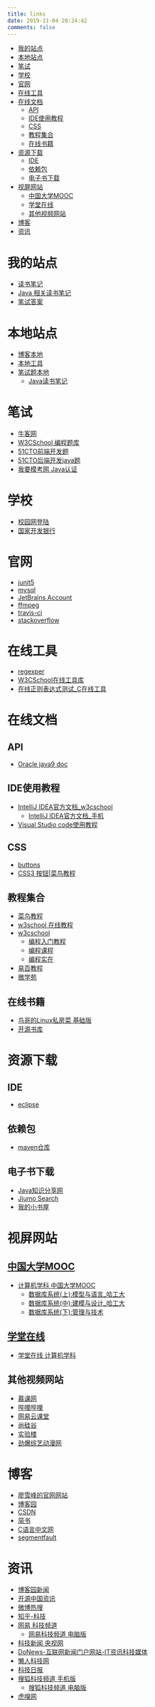 ```yaml
---
title: links
date: 2019-11-04 20:24:42
comments: false
---
```

<p id='my_show'></p>
<div id='my_toc'>

- [我的站点](/blog/links/#我的站点)
- [本地站点](/blog/links/#本地站点)
- [笔试](/blog/links/#笔试)
- [学校](/blog/links/#学校)
- [官网](/blog/links/#官网)
- [在线工具](/blog/links/#在线工具)
- [在线文档](/blog/links/#在线文档)
    - [API](/blog/links/#API)
    - [IDE使用教程](/blog/links/#IDE使用教程)
    - [CSS](/blog/links/#CSS)
    - [教程集合](/blog/links/#教程集合)
    - [在线书籍](/blog/links/#在线书籍)
- [资源下载](/blog/links/#资源下载)
    - [IDE](/blog/links/#IDE)
    - [依赖包](/blog/links/#依赖包)
    - [电子书下载](/blog/links/#电子书下载)
- [视屏网站](/blog/links/#视屏网站)
    - [中国大学MOOC](/blog/links/#中国大学MOOC)
    - [学堂在线](/blog/links/#学堂在线)
    - [其他视频网站](/blog/links/#其他视频网站)
- [博客](/blog/links/#博客)
- [资讯](/blog/links/#资讯)

</div>
<script>
if (navigator.platform.search('arm')==-1){document.getElementById('my_toc').style.display = 'none';}
document.getElementById('my_show').innerText="navigator.platform:"+navigator.platform+";"+"is arm: "+navigator.platform.search('arm');
</script>

# 我的站点 #
- [读书笔记](https://lanlan2017.github.io/ReadingNotes/)
- [Java 相关读书笔记](https://lanlan2017.github.io/JavaReadingNotes/)
- [笔试答案](https://lanlan2017.github.io/exam/)

<div id="localhost">

# 本地站点 #
- [博客本地](http://127.0.0.1:4007/)
- [本地工具](http://127.0.0.1:4007/blog/tools/)
- [笔试题本地](http://localhost:4008/exam/)
    - [Java读书笔记](http://localhost:4010/JavaReadingNotes/)

</div>
<script>if (navigator.platform.toLowerCase() == 'android'){document.getElementById('localhost').style.display = 'none';}</script>

# 笔试
- [牛客网](http://m.nowcoder.com/)
- [W3CSchool 编程题库](https://www.w3cschool.cn/exam)
- [51CTO前端开发题](https://edu.51cto.com/t/exam/list/id-103.html)
- [51CTO后端开发java题](https://edu.51cto.com/t/exam/list/id-14.html)
- [我要模考网 Java认证](http://www.51mokao.com/testlist2.html?id=7386&tc=507386&keyid=&q=&listtype=&testdate=&testtype=&area=)

# 学校
- [校园网登陆](http://p.njupt.edu.cn/)
- [国家开发银行](http://www.csls.cdb.com.cn/)

# 官网 #
- [junit5](https://junit.org/junit5/)
- [mysql](https://www.mysql.com/cn/)
- [JetBrains Account](https://account.jetbrains.com/login)
- [ffmpeg](https://ffmpeg.org)
- [travis-ci](https://www.travis-ci.org)
- [stackoverflow](https://stackoverflow.com/)

# 在线工具
- [regexper](https://regexper.com/)
- [W3CSchool在线工具库](https://123.w3cschool.cn/webtools)
- [在线正则表达式测试_C在线工具](https://tool.oschina.net/regex/)

# 在线文档 #
## API
- [Oracle java9 doc](https://docs.oracle.com/javase/9/docs/api/java/lang/System.html)
## IDE使用教程 ##
- [IntelliJ IDEA官方文档_w3cschool](https://www.w3cschool.cn/intellij_idea_doc/)
    - [IntelliJ IDEA官方文档_手机](https://m.w3cschool.cn/intellij_idea_doc/)
- [Visual Studio code使用教程](https://www.w3cschool.cn/visualstudiocode/)

## CSS
- [buttons](https://www.bootcss.com/p/buttons/)
- [CSS3 按钮|菜鸟教程](https://www.runoob.com/css3/css3-buttons.html)

## 教程集合
- [菜鸟教程](https://www.runoob.com/)
- [w3school 在线教程](https://www.w3school.com.cn/)
- [w3cschool](https://www.w3cschool.cn/)
    - [编程入门教程](https://www.w3cschool.cn/tutorial)
    - [编程课程](https://www.w3cschool.cn/courses/)
    - [编程实在](https://www.w3cschool.cn/codecamp/list)
- [易百教程](https://www.yiibai.com/index.html)
- [微学苑](http://www.weixueyuan.net/)

## 在线书籍 ##
- [鸟哥的Linux私房菜 基础版](http://linux.vbird.org/linux_basic/)
- [开源书库](https://openingsource.org/1137/)

# 资源下载 #
## IDE ##
- [eclipse](https://www.eclipse.org/downloads/packages/)

## 依赖包 ##
- [maven仓库](https://mvnrepository.com/)

## 电子书下载 ##
- [Java知识分享网](http://www.java1234.com/)
- [Jiumo Search](https://www.jiumodiary.com/)
- [我的小书屋](mebook.cc)

# 视屏网站 #
## [中国大学MOOC](https://www.icourse163.org) ##
- [计算机学科 中国大学MOOC](https://www.icourse163.org/channel/3002.htm)
    - [数据库系统(上):模型与语言_哈工大](https://www.icourse163.org/course/HIT-1001516002)
    - [数据库系统(中):建模与设计_哈工大](https://www.icourse163.org/learn/HIT-1001554030)
    - [数据库系统(下):管理与技术](https://www.icourse163.org/course/HIT-1001578001)

## [学堂在线](https://next.xuetangx.com/) ##
- [学堂在线 计算机学科](https://next.xuetangx.com/search?query=&org=&classify=1&type=&status=&page=1)

## 其他视频网站 ##
- [慕课网](https://www.imooc.com/)
- [哔哩哔哩](https://www.bilibili.com/)
- [网易云课堂](https://study.163.com/)
- [尚硅谷](http://www.atguigu.com/download.shtml)
- [实验楼](https://www.shiyanlou.com)
- [劲爆综艺动漫网](https://kan.jinbaozy.com/)

# 博客 #
- [廖雪峰的官网网站](https://www.liaoxuefeng.com/)
- [博客园](https://www.cnblogs.com/)
- [CSDN](https://www.csdn.net/)
- [简书](https://www.jianshu.com/)
- [C语言中文网](http://c.biancheng.net/)
- [segmentfault](https://segmentfault.com/)

# 资讯 #
- [博客园新闻](https://www.cnblogs.com/news/)
- [开源中国资讯](https://www.oschina.net/news/industry)
- [微博热搜](https://s.weibo.com/top/summary)
- [知乎-科技](https://www.zhihu.com/mweb-keji)
- [网易 科技频道](https://3g.163.com/touch/tech/)
    - [网易科技频道 电脑版](https://tech.163.com/)
- [科技新闻 央视网](http://news.cctv.com/tech/mobile/)
- [DoNews-互联网新闻门户网站-IT资讯科技媒体](http://3g.donews.com/)
- [懒人科技网](http://www.lazykeji.com/m/list.php?tid=76)
- [科技日报](http://digitalpaper.stdaily.com/)
- [搜狐科技频道 手机版](https://m.sohu.com/ch/30/)
    - [搜狐科技频道 电脑版](http://it.sohu.com/)
- [虎嗅网](https://m.huxiu.com/)